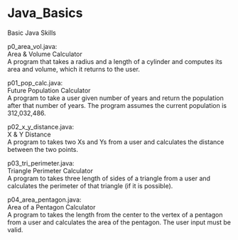 # Java_Basics
Basic Java Skills

p0_area_vol.java:<br>
Area & Volume Calculator<br>
A program that takes a radius and a length of a cylinder and computes its area and volume, which
it returns to the user.

p01_pop_calc.java:<br>
Future Population Calculator<br>
A program to take a user given number of years and return the population after that number of years.
The program assumes the current population is 312,032,486.

p02_x_y_distance.java:<br>
X & Y Distance<br>
A program to takes two Xs and Ys from a user and calculates the distance between the two points.

p03_tri_perimeter.java:<br>
Triangle Perimeter Calculator<br>
A program to takes three length of sides of a triangle from a user and calculates the perimeter of that
triangle (if it is possible).

p04_area_pentagon.java:<br>
Area of a Pentagon Calculator<br>
A program to takes the length from the center to the vertex of a pentagon from a user and calculates the area
of the pentagon.  The user input must be valid.